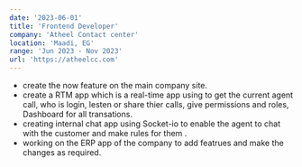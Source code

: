```yaml
---
date: '2023-06-01'
title: 'Frontend Developer'
company: 'Atheel Contact center'
location: 'Maadi, EG'
range: 'Jun 2023 - Nov 2023'
url: 'https://atheelcc.com'
---
```


- create the now feature on the main company site.
- create a RTM app which is a real-time app using to get the current agent call, who is login, lesten or share thier calls, give permissions and roles, Dashboard for all transations.
- creating internal chat app using Socket-io to enable the agent to chat with the customer and make rules for them .
- working on the ERP app of the company to add featrues and make the changes as required.
